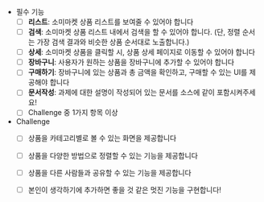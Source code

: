 - 필수 기능
  - [ ]  **리스트**: 소미마켓 상품 리스트를 보여줄 수 있어야 합니다
  - [ ] **검색**: 소미마켓 상품 리스트 내에서 검색을 할 수 있어야 합니다. (단, 정렬 순서는 가장 검색 결과와 비슷한 상품 순서대로 노출합니다.)
  - [ ]  **상세**: 소미마켓 상품을 클릭할 시, 상품 상세 페이지로 이동할 수 있어야 합니다
  - [ ]  **장바구니**: 사용자가 원하는 상품을 장바구니에 추가할 수 있어야 합니다
  - [ ]  **구매하기**: 장바구니에 있는 상품과 총 금액을 확인하고, 구매할 수 있는 UI를 제공해야 합니다
  - [ ]  **문서작성**: 과제에 대한 설명이 작성되어 있는 문서를 소스에 같이 포함시켜주세요!
  - [ ]  Challenge 중 1가지 항목 이상
- Challenge
  - [ ]  상품을 카테고리별로 볼 수 있는 화면을 제공합니다
  - [ ]  상품을 다양한 방법으로 정렬할 수 있는 기능을 제공합니다
  - [ ]  상품을 다른 사람들과 공유할 수 있는 기능을 제공합니다
  - [ ]  본인이 생각하기에 추가하면 좋을 것 같은 멋진 기능을 구현합니다!

